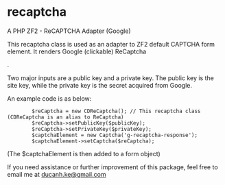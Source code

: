 # recaptcha
A PHP ZF2 - ReCAPTCHA Adapter (Google)

This recaptcha class is used as an adapter to ZF2 default CAPTCHA form element. It renders Google (clickable) ReCaptcha <div>.

Two major inputs are a public key and a private key. The public key is the site key, while the private key is the secret acquired from Google.

An example code is as below:

            $reCaptcha = new CDReCaptcha(); // This recaptcha class (CDReCaptcha is an alias to ReCaptcha)
            $reCaptcha->setPublicKey($publicKey);
            $reCaptcha->setPrivateKey($privateKey);
            $captchaElement = new Captcha('g-recaptcha-response');
            $captchaElement->setCaptcha($reCaptcha);

(The $captchaElement is then added to a form object)

If you need assistance or further improvement of this package, feel free to email me at ducanh.ke@gmail.com
